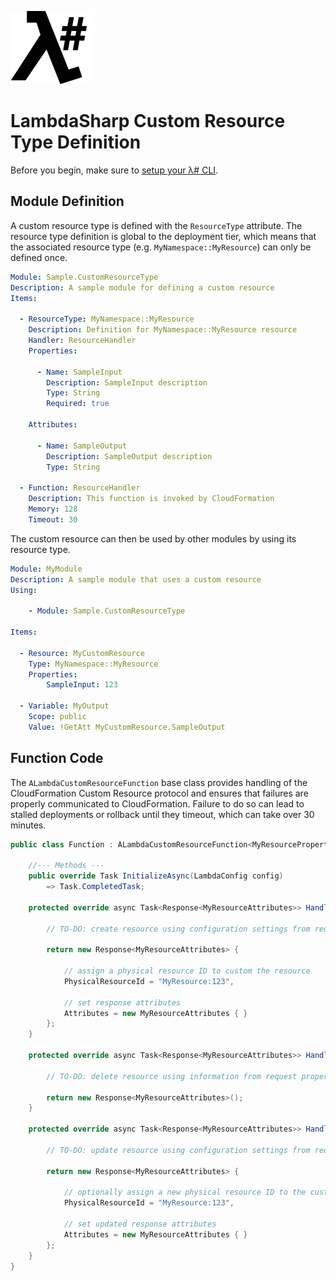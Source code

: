 ![λ#](../../src/DocFx/images/LambdaSharpLogo.png)

# LambdaSharp Custom Resource Type Definition

Before you begin, make sure to [setup your λ# CLI](https://lambdasharp.net/articles/Setup.html).

## Module Definition

A custom resource type is defined with the `ResourceType` attribute. The resource type definition is global to the deployment tier, which means that the associated resource type (e.g. `MyNamespace::MyResource`) can only be defined once.

```yaml
Module: Sample.CustomResourceType
Description: A sample module for defining a custom resource
Items:

  - ResourceType: MyNamespace::MyResource
    Description: Definition for MyNamespace::MyResource resource
    Handler: ResourceHandler
    Properties:

      - Name: SampleInput
        Description: SampleInput description
        Type: String
        Required: true

    Attributes:

      - Name: SampleOutput
        Description: SampleOutput description
        Type: String

  - Function: ResourceHandler
    Description: This function is invoked by CloudFormation
    Memory: 128
    Timeout: 30
```

The custom resource can then be used by other modules by using its resource type.
```yaml
Module: MyModule
Description: A sample module that uses a custom resource
Using:

    - Module: Sample.CustomResourceType

Items:

  - Resource: MyCustomResource
    Type: MyNamespace::MyResource
    Properties:
        SampleInput: 123

  - Variable: MyOutput
    Scope: public
    Value: !GetAtt MyCustomResource.SampleOutput
```

## Function Code

The `ALambdaCustomResourceFunction` base class provides handling of the CloudFormation Custom Resource protocol and ensures that failures are properly communicated to CloudFormation. Failure to do so can lead to stalled deployments or rollback until they timeout, which can take over 30 minutes.

```csharp
public class Function : ALambdaCustomResourceFunction<MyResourceProperties, MyResourceAttributes> {

    //--- Methods ---
    public override Task InitializeAsync(LambdaConfig config)
        => Task.CompletedTask;

    protected override async Task<Response<MyResourceAttributes>> HandleCreateResourceAsync(Request<MyResourceProperties> request) {

        // TO-DO: create resource using configuration settings from request properties

        return new Response<MyResourceAttributes> {

            // assign a physical resource ID to custom the resource
            PhysicalResourceId = "MyResource:123",

            // set response attributes
            Attributes = new MyResourceAttributes { }
        };
    }

    protected override async Task<Response<MyResourceAttributes>> HandleDeleteResourceAsync(Request<MyResourceProperties> request) {

        // TO-DO: delete resource using information from request properties

        return new Response<MyResourceAttributes>();
    }

    protected override async Task<Response<MyResourceAttributes>> HandleUpdateResourceAsync(Request<MyResourceProperties> request) {

        // TO-DO: update resource using configuration settings from request properties

        return new Response<MyResourceAttributes> {

            // optionally assign a new physical resource ID to the custom resource
            PhysicalResourceId = "MyResource:123",

            // set updated response attributes
            Attributes = new MyResourceAttributes { }
        };
    }
}
```
